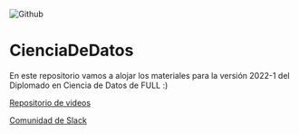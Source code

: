 ![Github](https://img.shields.io/badge/Sebmatecho-Github-red)
# CienciaDeDatos
En este repositorio vamos a alojar los materiales para la versión 2022-1 del Diplomado en Ciencia de Datos de FULL :)


[Repositorio de videos ](https://drive.google.com/drive/folders/1Hs-5GHQnYMFW92zWqBs3CvSwobnUjnrw?usp=sharing)

[Comunidad de Slack](https://join.slack.com/t/ciencia-de-datos-corp/shared_invite/zt-170dqxtf6-8eRsGcKdOh__S9jtuE5LZw)
